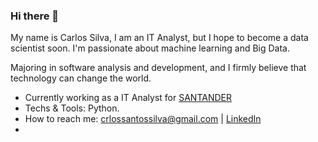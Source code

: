 ### Hi there 👋

My name is Carlos Silva, I am an IT Analyst, but I hope to become a data scientist soon. I'm passionate about machine learning and Big Data.

Majoring in software analysis and development, and I firmly believe that technology can change the world.

- Currently working as a IT Analyst for [SANTANDER](https://www.santander.com.br/)
- Techs & Tools: Python.
- How to reach me: crlossantossilva@gmail.com | [LinkedIn](https://www.linkedin.com/in/krlos-silva/)
- 
<!--
**KrlosSilva/KrlosSilva** is a ✨ _special_ ✨ repository because its `README.md` (this file) appears on your GitHub profile.

Here are some ideas to get you started:

- 🔭 I’m currently working on ...
- 🌱 I’m currently learning ...
- 👯 I’m looking to collaborate on ...
- 🤔 I’m looking for help with ...
- 💬 Ask me about ...
- 📫 How to reach me: ...
- 😄 Pronouns: ...
- ⚡ Fun fact: ...
-->

